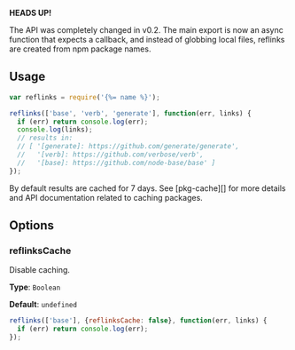 **HEADS UP!**

The API was completely changed in v0.2. The main export is now an async function that expects a callback, and instead of globbing local files, reflinks are created from npm package names.

## Usage

```js
var reflinks = require('{%= name %}');

reflinks(['base', 'verb', 'generate'], function(err, links) {
  if (err) return console.log(err);
  console.log(links);
  // results in:
  // [ '[generate]: https://github.com/generate/generate',
  //   '[verb]: https://github.com/verbose/verb',
  //   '[base]: https://github.com/node-base/base' ]
});
```

By default results are cached for 7 days. See [pkg-cache][] for more details and API documentation related to caching packages.

## Options

### reflinksCache

Disable caching.

**Type**: `Boolean`

**Default**: `undefined`

```js
reflinks(['base'], {reflinksCache: false}, function(err, links) {
  if (err) return console.log(err);
});
```
